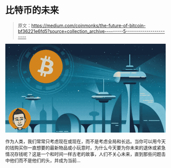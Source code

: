 # 比特币的未来

> 原文：<https://medium.com/coinmonks/the-future-of-bitcoin-bf36221e6fd5?source=collection_archive---------5----------------------->

![](img/4a16bfab9db092bd67cf4ec1c910c84c.png)

作为人类，我们常常只考虑现在或现在，而不是考虑全局和长远。当你可以用今天的钱购买你一直想要的最新物品或小玩意时，为什么今天要为你未来的退休或紧急情况存钱呢？这是一个和时间一样古老的故事，人们不关心未来，直到那些问题击中他们而不是他们的头，并成为当前…